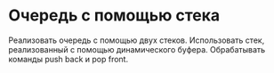 # Очередь с помощью стека
Реализовать очередь с помощью двух стеков. Использовать стек, реализованный с помощью динамического буфера.
Обрабатывать команды push back и pop front.
